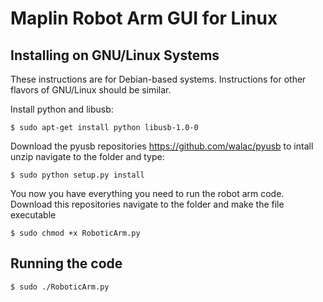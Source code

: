 # Maplin Robot Arm GUI for Linux
## Installing on GNU/Linux Systems
These instructions are for Debian-based systems. Instructions for other flavors of GNU/Linux should be similar.

Install python and libusb:

    $ sudo apt-get install python libusb-1.0-0

Download the pyusb repositories https://github.com/walac/pyusb to intall unzip navigate to the folder and type:

    $ sudo python setup.py install

You now you have everything you need to run the robot arm code. Download this repositories navigate to the folder and make the file executable

    $ sudo chmod +x RoboticArm.py

## Running the code 

    $ sudo ./RoboticArm.py

